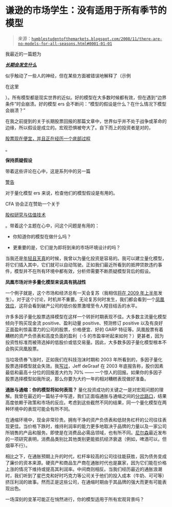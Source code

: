 <!--yml

分类：未分类

日期：2024-05-18 01:03:11

-->

# 谦逊的市场学生：没有适用于所有季节的模型

> 来源：[`humblestudentofthemarkets.blogspot.com/2008/11/there-are-no-models-for-all-seasons.html#0001-01-01`](https://humblestudentofthemarkets.blogspot.com/2008/11/there-are-no-models-for-all-seasons.html#0001-01-01)

我最近的一篇题为

[***长期会发生什么***](http://humblestudentofthemarkets.blogspot.com/2008/10/what-actually-happens-in-long-run.html)

似乎触动了一些人的神经，但在某些方面被错误地解释了（示例

在这里[](http://alephblog.com/2008/11/01/fifteen-notes-on-the-markets/)

）。所有模型都是现实世界的近似。好的模型在大多数时候都有效，但在遇到“边界条件”时会崩溃。好的模型 ers 会不断问：“模型的假设是什么？在什么情况下模型会崩溃？”

在我之前提到的关于长期股票回报的那篇文章中，世界似乎并不处于战争或革命的边缘，所以假设是成立的。宏观恐惧被夸大了。自下而上的投资者是对的，

[股票现在便宜，并且正在经历一个底部过程](http://humblestudentofthemarkets.blogspot.com/2008/10/does-market-bottom-in-1q2q-2009.html)

。

**保持质疑假设**

带着这些评论在心中，这是系列中的另一篇

[警告](http://humblestudentofthemarkets.blogspot.com/2008/10/what-actually-happens-in-long-run.html)

对于量化模型 ers 来说，检查他们的模型假设是有用的。

CFA 协会正在赞助一个关于

[股权研究与估值技术](http://www.cfainstitute.org/memresources/conferences/081202_2/index.html)

。带着这个主题在心中，问这个问题是有用的：

+   你知道你的模型在做什么吗？

+   更重要的是，它们是为即将到来的市场环境设计的吗？

当我还是[年轻且天真](http://humblestudentofthemarkets.blogspot.com/2008/09/sorcerers-apprentices-at-work.html)的时候，我曾以为量化投资是容易的。我可以建立量化模型，将它们插入其中，它们就可以自动驾驶。正如我们最近所看到的抵押贷款违约事件，模型并不在所有环境中都有效，分析师需要不断质疑模型背后的假设。

**凤凰市场对许多量化模型来说具有挑战性**

一个例子就是，这个市场和经济总有一天会复苏（我相信[将在 2009 年上半年](http://humblestudentofthemarkets.blogspot.com/2008/10/does-market-bottom-in-1q2q-2009.html)发生）。对于这个讨论，时机并不重要。无论复苏何时发生，我们都会看到一个[凤凰效应](http://humblestudentofthemarkets.blogspot.com/2008/05/waiting-for-ride-on-phoenix.html)，这将会看到破产公司的低价股票激增至令人瞠目结舌的水平。

许多多因子量化股票选择模型在这样一个转折时期表现不佳。大多数主流量化模型倾向于购买现金流 positive、盈利动量 positive、预测修订 positive 以及有良好正面盈利惊喜潜力的公司的股票，价格便宜、好的 GARP 特征等。凤凰股票有着糟糕的资产负债表和高度负面的盈利（-5 的市盈率听起来如何？）更甚者，因为投资性标准而被筛选掉的低股价或低交易量。因此，大多数多因子量化模型根本不会购买凤凰股票。

当垃圾债券飞涨时，正如我们在科技泡沫时期和 2003 年所看到的，多因子量化股票选择模型就会失效。我[写过](http://humblestudentofthemarkets.blogspot.com/2008/05/waiting-for-ride-on-phoenix.html)，Jeff deGraaf 在 2003 年底报告称，股价因素最低和最高十分位的回报差大约为 70% —— 一个惊人的回报。如果你的多因子股票选择模型如我所说，那么你要为大约一年的相对糟糕表现做好准备。

**通胀与通缩：你的模型将如何表现？** 量化投资成功的关键之一是对宏观问题的理解。我曾在最近的一篇帖子中写道，我们正面临通胀与通缩之间的[分岔路口](http://humblestudentofthemarkets.blogspot.com/2008/10/barbell-portfolio-for-fork-in-road.html)，结果高度依赖于政策和市场的反应。考虑到这些截然不同的结果，同一个量化模型在两种环境中的表现可能会有所不同。

在通缩环境中，现金非常珍贵。拥有干净的资产负债表和低财务杠杆的公司往往表现更佳。当价格下跌时，维持利润率的能力更多地取决于品牌的力量以及一家公司所销售的产品和服务。即使是在消费品必需品领域，也有所不同。[尼尔森](http://www.nielsen.com/media/2008/pr_080604a.html)最近发布的一项研究表明，消费品类别比其他类别更能抵抗经济衰退（例如，啤酒可以，但烟草不行）。

相比之下，在通胀预期上升的时代，杠杆率较高的公司往往能获胜，因为债务变成了廉价的资本来源。硬资产和商品生产商在通胀时代也是赢家，因为它们能在价格上涨的情况下维持或提高其利润率。中间商则相反。当我们经历最近的通胀浪潮时，我们听到了星巴克和好时巧克力等公司关于他们的投入成本（牛奶、可可等）挤压利润的故事。然而正是这些公司，在通缩时期由于其品牌的强大而更有可能表现出色。

一场深刻的变革可能正在悄然进行，你的模型适用于所有宏观背景吗？
